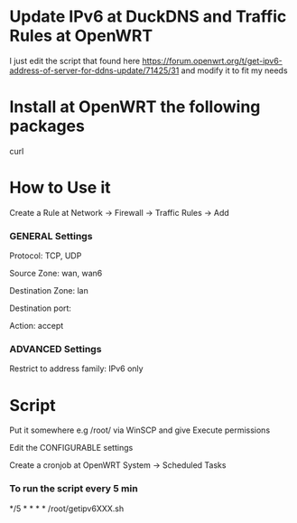 # Update IPv6 at DuckDNS and Traffic Rules at OpenWRT

I just edit the script that found here https://forum.openwrt.org/t/get-ipv6-address-of-server-for-ddns-update/71425/31 and modify it to fit my needs

# Install at OpenWRT the following packages
curl

# How to Use it
Create a Rule at Network -> Firewall -> Traffic Rules -> Add

### GENERAL Settings
Protocol: TCP, UDP

Source Zone: wan, wan6

Destination Zone: lan

Destination port:

Action: accept

### ADVANCED Settings
Restrict to address family: IPv6 only

# Script
Put it somewhere e.g /root/ via WinSCP and give Execute permissions

Edit the CONFIGURABLE settings

Create a cronjob at OpenWRT System -> Scheduled Tasks

### To run the script every 5 min
*/5 * * * * /root/getipv6XXX.sh
